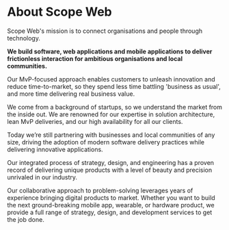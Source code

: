 # About Scope Web

Scope Web's mission is to connect organisations and people through technology.

**We build software, web applications and mobile applications to deliver frictionless interaction for ambitious organisations and local communities.**

Our MvP-focused approach enables customers to unleash innovation and reduce time-to-market, so they spend less time battling 'business as usual', and more time delivering real business value.

We come from a background of startups, so we understand the market from the inside out. We are renowned for our expertise in solution architecture, lean MvP deliveries, and our high availability for all our clients.

Today we’re still partnering with businesses and local communities of any size, driving the adoption of modern software delivery practices while delivering innovative applications.

Our integrated process of strategy, design, and engineering has a proven record of delivering unique products with a level of beauty and precision unrivaled in our industry.

Our collaborative approach to problem-solving leverages years of experience bringing digital products to market. Whether you want to build the next ground-breaking mobile app, wearable, or hardware product, we provide a full range of strategy, design, and development services to get the job done.